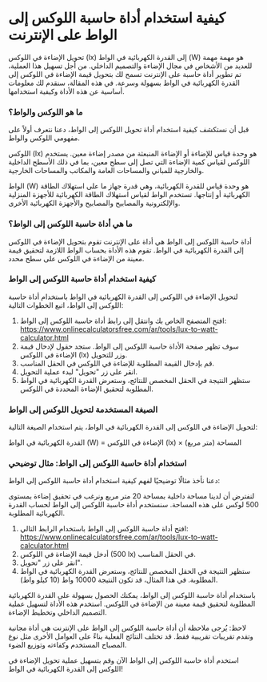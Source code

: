 كيفية استخدام أداة حاسبة اللوكس إلى الواط على الإنترنت
======================================================

تحويل الإضاءة في اللوكس (lx) إلى القدرة الكهربائية في الواط (W) هو مهمة مهمة للعديد من الأشخاص في مجال الإضاءة والتصميم الداخلي. من أجل تسهيل هذا العملية، تم تطوير أداة حاسبة على الإنترنت تسمح لك بتحويل قيمة الإضاءة في اللوكس إلى القدرة الكهربائية في الواط بسهولة وسرعة. في هذه المقالة، سنقدم لك معلومات أساسية عن هذه الأداة وكيفية استخدامها.

### ما هو اللوكس والواط؟

قبل أن نستكشف كيفية استخدام أداة تحويل اللوكس إلى الواط، دعنا نتعرف أولاً على مفهومي اللوكس والواط.

اللوكس (lx) هو وحدة قياس للإضاءة أو الإضاءة المنبعثة من مصدر إضاءة معين. يستخدم اللوكس لقياس كمية الإضاءة التي تصل إلى سطح معين، بما في ذلك الأسطح الداخلية والخارجية للمباني والمساحات العامة والمكاتب والمساحات الخارجية.

الواط (W) هو وحدة قياس للقدرة الكهربائية، وهي قدرة جهاز ما على استهلاك الطاقة الكهربائية أو إنتاجها. تستخدم الواط لقياس استهلاك الطاقة الكهربائية للأجهزة المنزلية والإلكترونية والمصابيح والمصابيح والأجهزة الكهربائية الأخرى.

### ما هي أداة حاسبة اللوكس إلى الواط؟

أداة حاسبة اللوكس إلى الواط هي أداة على الإنترنت تقوم بتحويل الإضاءة في اللوكس إلى القدرة الكهربائية في الواط. تقوم هذه الأداة بحساب الواط اللازمة لتحقيق قيمة معينة من الإضاءة في اللوكس على سطح محدد.

### كيفية استخدام أداة حاسبة اللوكس إلى الواط

لتحويل الإضاءة في اللوكس إلى القدرة الكهربائية في الواط باستخدام أداة حاسبة اللوكس إلى الواط، اتبع الخطوات التالية:

1. افتح المتصفح الخاص بك وانتقل إلى رابط أداة حاسبة اللوكس إلى الواط: <https://www.onlinecalculatorsfree.com/ar/tools/lux-to-watt-calculator.html>
2. سوف تظهر صفحة الأداة حاسبة اللوكس إلى الواط. ستجد حقول لإدخال قيمة الإضاءة في اللوكس (lx) وزر للتحويل.
3. قم بإدخال القيمة المطلوبة للإضاءة في اللوكس في الحقل المناسب.
4. انقر على زر "تحويل" لبدء عملية التحويل.
5. ستظهر النتيجة في الحقل المخصص للنتائج، وستعرض القدرة الكهربائية في الواط المطلوبة لتحقيق الإضاءة المحددة في اللوكس.

### الصيغة المستخدمة لتحويل اللوكس إلى الواط

لتحويل الإضاءة في اللوكس إلى القدرة الكهربائية في الواط، يتم استخدام الصيغة التالية:

القدرة الكهربائية في الواط (W) = الإضاءة في اللوكس (lx) × المساحة (متر مربع)

### استخدام أداة حاسبة اللوكس إلى الواط: مثال توضيحي

دعنا نأخذ مثالًا توضيحيًا لفهم كيفية استخدام أداة حاسبة اللوكس إلى الواط:

لنفترض أن لدينا مساحة داخلية بمساحة 20 متر مربع ونرغب في تحقيق إضاءة بمستوى 500 لوكس على هذه المساحة. سنستخدم أداة حاسبة اللوكس إلى الواط لحساب القدرة الكهربائية المطلوبة.

1. افتح أداة حاسبة اللوكس إلى الواط باستخدام الرابط التالي: <https://www.onlinecalculatorsfree.com/ar/tools/lux-to-watt-calculator.html>
2. أدخل قيمة الإضاءة في اللوكس (500 lx) في الحقل المناسب.
3. انقر على زر "تحويل".
4. ستظهر النتيجة في الحقل المخصص للنتائج، وستعرض القدرة الكهربائية في الواط المطلوبة. في هذا المثال، قد تكون النتيجة 10000 واط (10 كيلو واط).

باستخدام أداة حاسبة اللوكس إلى الواط، يمكنك الحصول بسهولة على القدرة الكهربائية المطلوبة لتحقيق قيمة معينة من الإضاءة في اللوكس. استخدم هذه الأداة لتسهيل عملية التصميم الداخلي وتخطيط الإضاءة.

لاحظ: يُرجى ملاحظة أن أداة حاسبة اللوكس إلى الواط على الإنترنت هي أداة مجانية وتقدم تقريبات تقريبية فقط. قد تختلف النتائج الفعلية بناءً على العوامل الأخرى مثل نوع المصباح المستخدم وكفاءته وتوزيع الضوء.

استخدم أداة حاسبة اللوكس إلى الواط الآن وقم بتسهيل عملية تحويل الإضاءة في اللوكس إلى القدرة الكهربائية في الواط!